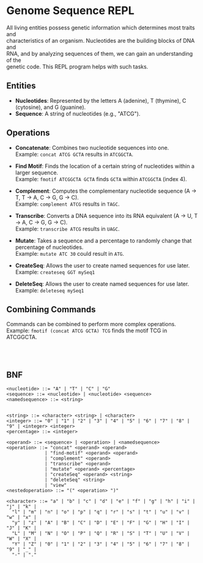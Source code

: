 # Genome Sequence REPL

All living entities possess genetic information which determines most traits and\
characteristics of an organism. Nucleotides are the building blocks of DNA and\
RNA, and by analyzing sequences of them, we can gain an understanding of the\
genetic code. This REPL program helps with such tasks.

## Entities

- **Nucleotides**: Represented by the letters A (adenine), T (thymine), C (cytosine), and G (guanine).
- **Sequence**: A string of nucleotides (e.g., "ATCG").

## Operations

- **Concatenate**: Combines two nucleotide sequences into one.\
  Example: `concat ATCG GCTA` results in `ATCGGCTA`.

- **Find Motif**: Finds the location of a certain string of nucleotides within a larger sequence.\
  Example: `fmotif ATCGGCTA GCTA` finds `GCTA` within `ATCGGCTA` (index 4).

- **Complement**: Computes the complementary nucleotide sequence (A -> T, T -> A, C -> G, G -> C).\
  Example: `complement ATCG` results in `TAGC`.

- **Transcribe**: Converts a DNA sequence into its RNA equivalent (A -> U, T -> A, C -> G, G -> C).\
  Example: `transcribe ATCG` results in `UAGC`.

- **Mutate**: Takes a sequence and a percentage to randomly change that percentage of nucleotides.\
  Example: `mutate ATC 30` could result in `ATG`.

- **CreateSeq**: Allows the user to create named sequences for use later.\
  Example: `createseq GGT mySeq1`

- **DeleteSeq**: Allows the user to create named sequences for use later.\
  Example: `deleteseq mySeq1`

## Combining Commands

Commands can be combined to perform more complex operations.\
Example: `fmotif (concat ATCG GCTA) TCG` finds the motif TCG in ATCGGCTA.

<br><br>
 ## BNF
```bnf
<nucleotide> ::= "A" | "T" | "C" | "G"
<sequence> ::= <nucleotide> | <nucleotide> <sequence>
<namedsequence> ::= <string>


<string> ::= <character> <string> | <character>
<integer> ::= "0" | "1" | "2" | "3" | "4" | "5" | "6" | "7" | "8" | "9" | <integer> <integer>
<percentage> ::= <integer>
 
<operand> ::= <sequence> | <operation> | <namedsequence>
<operation> ::= "concat" <operand> <operand>
              | "find-motif" <operand> <operand>
              | "complement" <operand>
              | "transcribe" <operand>
              | "mutate" <operand> <percentage>
              | "createSeq" <operand> <string>
              | "deleteSeq" <string>
              | "view"
<nestedoperation> ::= "(" <operation> ")"

<character> ::= "a" | "b" | "c" | "d" | "e" | "f" | "g" | "h" | "i" | "j" | "k" |
  "l" | "m" | "n" | "o" | "p" | "q" | "r" | "s" | "t" | "u" | "v" | "w" | "x" |
  "y" | "z" | "A" | "B" | "C" | "D" | "E" | "F" | "G" | "H" | "I" | "J" | "K" |
  "L" | "M" | "N" | "O" | "P" | "Q" | "R" | "S" | "T" | "U" | "V" | "W" | "X" |
  "Y" | "Z" | "0" | "1" | "2" | "3" | "4" | "5" | "6" | "7" | "8" | "9" | "_" |
  "-" | "."



